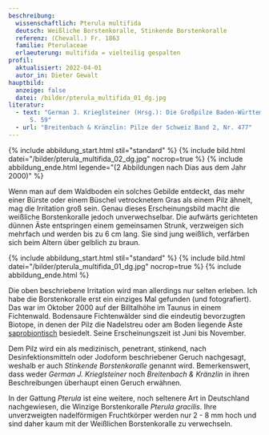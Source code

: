 ```yaml
---
beschreibung:
  wissenschaftlich: Pterula multifida
  deutsch: Weißliche Borstenkoralle, Stinkende Borstenkoralle
  referenz: (Chevall.) Fr. 1863
  familie: Pterulaceae
  erlaeuterung: multifida = vielteilig gespalten
profil:
  aktualisiert: 2022-04-01
  autor_in: Dieter Gewalt
hauptbild:
  anzeige: false
  datei: /bilder/pterula_multifida_01_dg.jpg
literatur:
  - text: "German J. Krieglsteiner (Hrsg.): Die Großpilze Baden-Württembergs Band 2,
      S. 59"
  - url: "Breitenbach & Kränzlin: Pilze der Schweiz Band 2, Nr. 477"
---
```

{% include abbildung_start.html stil="standard" %}
{% include bild.html datei="/bilder/pterula_multifida_02_dg.jpg" nocrop=true %}
{% include abbildung_ende.html legende="(2 Abbildungen nach Dias aus dem Jahr 2000)" %}

Wenn man auf dem Waldboden ein solches Gebilde entdeckt, das mehr einer Bürste oder einem Büschel vetrocknetem Gras als einem Pilz ähnelt, mag die Irritation groß sein. Genau dieses Erscheinungsbild macht die weißliche Borstenkoralle jedoch unverwechselbar. Die aufwärts gerichteten dünnen Äste entspringen einem gemeinsamen Strunk, verzweigen sich mehrfach und werden bis zu 6 cm lang. Sie sind jung weißlich, verfärben sich beim Altern über gelblich zu braun.

{% include abbildung_start.html stil="standard" %}
{% include bild.html datei="/bilder/pterula_multifida_01_dg.jpg" nocrop=true %}
{% include abbildung_ende.html %}

Die oben beschriebene Irritation wird man allerdings nur selten erleben. Ich habe die Borstenkoralle erst ein einziges Mal gefunden (und fotografiert). Das war im Oktober 2000 auf der Billtalhöhe im Taunus in einem Fichtenwald. Bodensaure Fichtenwälder sind die eindeutig bevorzugten Biotope, in denen der Pilz die Nadelstreu oder am Boden liegende Äste [saprobiontisch](saprobiontisch "Glossar") besiedelt. Seine Erscheinungszeit ist Juni bis November.

Dem Pilz wird ein als medizinisch, penetrant, stinkend, nach Desinfektionsmitteln oder Jodoform beschriebener Geruch nachgesagt, weshalb er auch *Stinkende Borstenkoralle* genannt wird. Bemerkenswert, dass weder *German J. Krieglsteiner* noch *Breitenbach & Kränzlin* in ihren Beschreibungen überhaupt einen Geruch erwähnen.

In der Gattung *Pterula* ist eine weitere, noch seltenere Art in Deutschland nachgewiesen, die Winzige Borstenkoralle *Pterula gracilis*. Ihre unverzweigten nadelförmigen Fruchtkörper werden nur 2 - 8 mm hoch und sind daher kaum mit der Weißlichen Borstenkoralle zu verwechseln.
